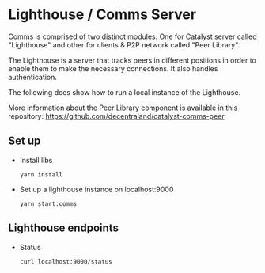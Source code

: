 # Lighthouse / Comms Server

Comms is comprised of two distinct modules: One for Catalyst server called "Lighthouse" and other for clients & P2P network called "Peer Library".

The Lighthouse is a server that tracks peers in different positions in order to enable them to make the necessary connections. It also handles authentication.

The following docs show how to run a local instance of the Lighthouse.

More information about the Peer Library component is available in this repository: https://github.com/decentraland/catalyst-comms-peer

## Set up

- Install libs

  `yarn install`

- Set up a lighthouse instance on localhost:9000

  `yarn start:comms`

## Lighthouse endpoints

- Status

  `curl localhost:9000/status`
